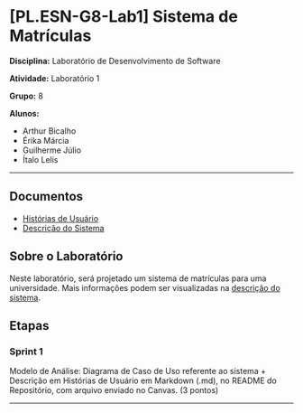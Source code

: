 # \[PL.ESN-G8-Lab1\] Sistema de Matrículas

**Disciplina:** Laboratório de Desenvolvimento de Software

**Atividade:** Laboratório 1

**Grupo:** 8

**Alunos:**
- Arthur Bicalho
- Érika Márcia
- Guilherme Júlio
- Ítalo Lelis

---

## Documentos

- [Histórias de Usuário](HistoriasDeUsuario.md)
- [Descrição do Sistema](https://pucminas.instructure.com/courses/70012/pages/sistema-de-matriculas)



## Sobre o Laboratório

Neste laboratório, será projetado um sistema de matrículas para uma universidade.
Mais informações podem ser visualizadas na [descrição do sistema](https://pucminas.instructure.com/courses/70012/pages/sistema-de-matriculas).

## Etapas

### Sprint 1

Modelo de Análise: Diagrama de Caso de Uso referente ao sistema + Descrição em Histórias de Usuário em Markdown (.md), no README do Repositório, com arquivo enviado no Canvas. (3 pontos)

---
